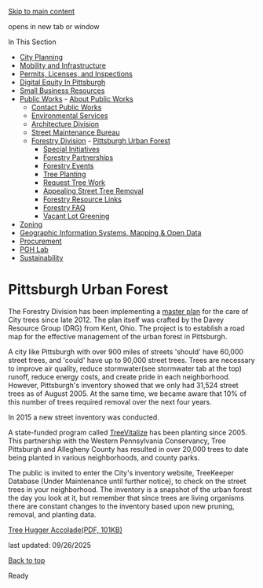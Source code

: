 [Skip to main content](https://www.pittsburghpa.gov/Business-Development/Public-Works/Forestry-Division/Pittsburgh-Urban-Forest#main-content)

opens in new tab or window

In This Section

- [City Planning](https://www.pittsburghpa.gov/Business-Development/City-Planning)
- [Mobility and Infrastructure](https://www.pittsburghpa.gov/Business-Development/Mobility-and-Infrastructure)
- [Permits, Licenses, and Inspections](https://www.pittsburghpa.gov/Business-Development/Permits-Licenses-and-Inspections)
- [Digital Equity In Pittsburgh](https://www.pittsburghpa.gov/Business-Development/Digital-Equity-In-Pittsburgh)
- [Small Business Resources](https://www.pittsburghpa.gov/Business-Development/Small-Business-Resources)
- [Public Works](https://www.pittsburghpa.gov/Business-Development/Public-Works)  - [About Public Works](https://www.pittsburghpa.gov/Business-Development/Public-Works/About-Public-Works)
  - [Contact Public Works](https://www.pittsburghpa.gov/Business-Development/Public-Works/Contact-Public-Works)
  - [Environmental Services](https://www.pittsburghpa.gov/Business-Development/Public-Works/Environmental-Services)
  - [Architecture Division](https://www.pittsburghpa.gov/Business-Development/Public-Works/Architecture-Division)
  - [Street Maintenance Bureau](https://www.pittsburghpa.gov/Business-Development/Public-Works/Street-Maintenance-Bureau)
  - [Forestry Division](https://www.pittsburghpa.gov/Business-Development/Public-Works/Forestry-Division)    - [Pittsburgh Urban Forest](https://www.pittsburghpa.gov/Business-Development/Public-Works/Forestry-Division/Pittsburgh-Urban-Forest)
    - [Special Initiatives](https://www.pittsburghpa.gov/Business-Development/Public-Works/Forestry-Division/Special-Initiatives)
    - [Forestry Partnerships](https://www.pittsburghpa.gov/Business-Development/Public-Works/Forestry-Division/Forestry-Partnerships)
    - [Forestry Events](https://www.pittsburghpa.gov/Business-Development/Public-Works/Forestry-Division/Forestry-Events)
    - [Tree Planting](https://www.pittsburghpa.gov/Business-Development/Public-Works/Forestry-Division/Tree-Planting)
    - [Request Tree Work](https://www.pittsburghpa.gov/Business-Development/Public-Works/Forestry-Division/Request-Tree-Work)
    - [Appealing Street Tree Removal](https://www.pittsburghpa.gov/Business-Development/Public-Works/Forestry-Division/Appealing-Street-Tree-Removal)
    - [Forestry Resource Links](https://www.pittsburghpa.gov/Business-Development/Public-Works/Forestry-Division/Forestry-Resource-Links)
    - [Forestry FAQ](https://www.pittsburghpa.gov/Business-Development/Public-Works/Forestry-Division/Forestry-FAQ)
    - [Vacant Lot Greening](https://www.pittsburghpa.gov/Business-Development/Public-Works/Forestry-Division/Vacant-Lot-Greening)
- [Zoning](https://www.pittsburghpa.gov/Business-Development/Zoning)
- [Geographic Information Systems, Mapping & Open Data](https://www.pittsburghpa.gov/Business-Development/Geographic-Information-Systems-Mapping-Open-Data)
- [Procurement](https://www.pittsburghpa.gov/Business-Development/Procurement)
- [PGH Lab](https://www.pittsburghpa.gov/Business-Development/PGH-Lab)
- [Sustainability](https://www.pittsburghpa.gov/Business-Development/Sustainability)

# Pittsburgh Urban Forest

The Forestry Division has been implementing a [master plan](https://www.treepittsburgh.org/urban-forest-master-plan) for the care of City trees since late 2012. The plan itself was crafted by the Davey Resource Group (DRG) from Kent, Ohio. The project is to establish a road map for the effective management of the urban forest in Pittsburgh.

A city like Pittsburgh with over 900 miles of streets 'should' have 60,000 street trees, and 'could' have up to 90,000 street trees. Trees are necessary to improve air quality, reduce stormwater(see stormwater tab at the top) runoff, reduce energy costs, and create pride in each neighborhood. However, Pittsburgh's inventory showed that we only had 31,524 street trees as of August 2005. At the same time, we became aware that 10% of this number of trees required removal over the next four years.

In 2015 a new street inventory was conducted.

A state-funded program called [TreeVitalize](https://waterlandlife.org/216/treevitalize) has been planting since 2005. This partnership with the Western Pennsylvania Conservancy, Tree Pittsburgh and Allegheny County has resulted in over 20,000 trees to date being planted in various neighborhoods, and county parks.

The public is invited to enter the City's inventory website, TreeKeeper Database (Under Maintenance until further notice), to check on the street trees in your neighborhood. The inventory is a snapshot of the urban forest the day you look at it, but remember that since trees are living organisms there are constant changes to the inventory based upon new pruning, removal, and planting data.

[Tree Hugger Accolade(PDF, 101KB)](https://www.pittsburghpa.gov/files/assets/city/v/1/dpw/forestry-tree-lot-greening/pittsburgh-among-best-cities-for-tree-huggers.pdf "Pittsburgh Among Best Cities for Tree Huggers.pdf")

last updated: 09/26/2025

[Back to top](https://www.pittsburghpa.gov/Business-Development/Public-Works/Forestry-Division/Pittsburgh-Urban-Forest#body-top)

Ready
